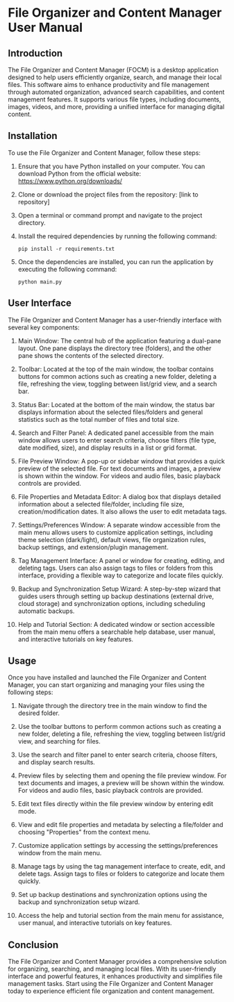 # File Organizer and Content Manager User Manual

## Introduction

The File Organizer and Content Manager (FOCM) is a desktop application designed to help users efficiently organize, search, and manage their local files. This software aims to enhance productivity and file management through automated organization, advanced search capabilities, and content management features. It supports various file types, including documents, images, videos, and more, providing a unified interface for managing digital content.

## Installation

To use the File Organizer and Content Manager, follow these steps:

1. Ensure that you have Python installed on your computer. You can download Python from the official website: https://www.python.org/downloads/

2. Clone or download the project files from the repository: [link to repository]

3. Open a terminal or command prompt and navigate to the project directory.

4. Install the required dependencies by running the following command:

   ```
   pip install -r requirements.txt
   ```

5. Once the dependencies are installed, you can run the application by executing the following command:

   ```
   python main.py
   ```

## User Interface

The File Organizer and Content Manager has a user-friendly interface with several key components:

1. Main Window: The central hub of the application featuring a dual-pane layout. One pane displays the directory tree (folders), and the other pane shows the contents of the selected directory.

2. Toolbar: Located at the top of the main window, the toolbar contains buttons for common actions such as creating a new folder, deleting a file, refreshing the view, toggling between list/grid view, and a search bar.

3. Status Bar: Located at the bottom of the main window, the status bar displays information about the selected files/folders and general statistics such as the total number of files and total size.

4. Search and Filter Panel: A dedicated panel accessible from the main window allows users to enter search criteria, choose filters (file type, date modified, size), and display results in a list or grid format.

5. File Preview Window: A pop-up or sidebar window that provides a quick preview of the selected file. For text documents and images, a preview is shown within the window. For videos and audio files, basic playback controls are provided.

6. File Properties and Metadata Editor: A dialog box that displays detailed information about a selected file/folder, including file size, creation/modification dates. It also allows the user to edit metadata tags.

7. Settings/Preferences Window: A separate window accessible from the main menu allows users to customize application settings, including theme selection (dark/light), default views, file organization rules, backup settings, and extension/plugin management.

8. Tag Management Interface: A panel or window for creating, editing, and deleting tags. Users can also assign tags to files or folders from this interface, providing a flexible way to categorize and locate files quickly.

9. Backup and Synchronization Setup Wizard: A step-by-step wizard that guides users through setting up backup destinations (external drive, cloud storage) and synchronization options, including scheduling automatic backups.

10. Help and Tutorial Section: A dedicated window or section accessible from the main menu offers a searchable help database, user manual, and interactive tutorials on key features.

## Usage

Once you have installed and launched the File Organizer and Content Manager, you can start organizing and managing your files using the following steps:

1. Navigate through the directory tree in the main window to find the desired folder.

2. Use the toolbar buttons to perform common actions such as creating a new folder, deleting a file, refreshing the view, toggling between list/grid view, and searching for files.

3. Use the search and filter panel to enter search criteria, choose filters, and display search results.

4. Preview files by selecting them and opening the file preview window. For text documents and images, a preview will be shown within the window. For videos and audio files, basic playback controls are provided.

5. Edit text files directly within the file preview window by entering edit mode.

6. View and edit file properties and metadata by selecting a file/folder and choosing "Properties" from the context menu.

7. Customize application settings by accessing the settings/preferences window from the main menu.

8. Manage tags by using the tag management interface to create, edit, and delete tags. Assign tags to files or folders to categorize and locate them quickly.

9. Set up backup destinations and synchronization options using the backup and synchronization setup wizard.

10. Access the help and tutorial section from the main menu for assistance, user manual, and interactive tutorials on key features.

## Conclusion

The File Organizer and Content Manager provides a comprehensive solution for organizing, searching, and managing local files. With its user-friendly interface and powerful features, it enhances productivity and simplifies file management tasks. Start using the File Organizer and Content Manager today to experience efficient file organization and content management.